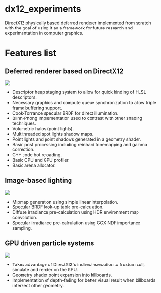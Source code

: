 # dx12_experiments
DirectX12 physically based deferred renderer implemented from scratch with the goal of using it as a framework for future research and experimentation in computer graphics. 
# Features list
## Deferred renderer based on DirectX12
![](https://dsm01pap001files.storage.live.com/y4mXqWUmkYoqhxf0fbGyX-90XdhzWkpfssPL25l0tmUIEVPHaOxGpt-WmOpcm0y3aeODCsD5hJJB4Fcc9slVpcbhdn8ObcBkHDh50exgz94r0Um97ZGFXHeLP0cqMUwbfg2opBeDKif-q_pHLMdHY2MNHLYUoZ2hzTEYQfKLmNk_6HCDUC0ZTBkdQw0ViYrFg6x?width=2560&height=848&cropmode=none)
* Descriptor heap staging system to allow for quick binding of HLSL descriptors.
* Necessary graphics and compute queue synchronization to allow triple frame buffering support.
* Cook-Torrance specular BRDF for direct illumination.
* Blinn-Phong implementation used to contrast with other shading techniques.
* Volumetric halos (point lights).
* Multithreaded spot lights shadow maps.
* Point lights and point shadows generated in a geometry shader.
* Basic post processing including reinhard tonemapping and gamma correction.
* C++ code hot reloading.
* Basic CPU and GPU profiler.
* Basic arena allocator.

## Image-based lighting
![](https://dsm01pap001files.storage.live.com/y4mSihl67ZrcMjM1HjHbPqUg6CHTyi1FC-Hgeb2i0SAC-s3qvqyUw3ZBS-VBqYrnCYRAfaA8qepMWPl-Ks_NE2MKvipxBNoqWf6U3_2gLrODES67BDltWiD4e0H5ZSA4oxzhAiD-bagG1ildmKq9PDLvx6Ih7NclVO2uKYDn53ahdrDBgjx5ChzcRd8Rzr6huMK?width=2560&height=644&cropmode=none)
* Mipmap generation using simple linear interpolation.
* Specular BRDF look-up table pre-calculation.
* Diffuse irradiance pre-calculation using HDR environment map convolution.
* Specular irradiance pre-calculation using GGX NDF importance sampling.

## GPU driven particle systems
![](https://dsm01pap001files.storage.live.com/y4m14Co-8akQAgZYJUx4gB8JivXTDSXEQYdzkxvppMfHYg_NhVxsCh-D_HrJ9SpxheUhweR7fQG5tt9sZr_Lc6Njr0eupWN0F8tyGu9w9sVlMNy5UJeMS1TcdYlOzvuHlQblMGPiWxFAo1Ju3Cgz1LmZIuT6hsZ_OEYv6swdNsZPrn3Uvnha5zLj9Oxp-bQO1zB?width=2032&height=966&cropmode=none)
* Takes advantage of DirectX12's indirect execution to frustum cull, simulate and render on the GPU.
* Geometry shader point expansion into billboards.
* Implementation of depth-fading for better visual result when billboards intersect other geometry.





